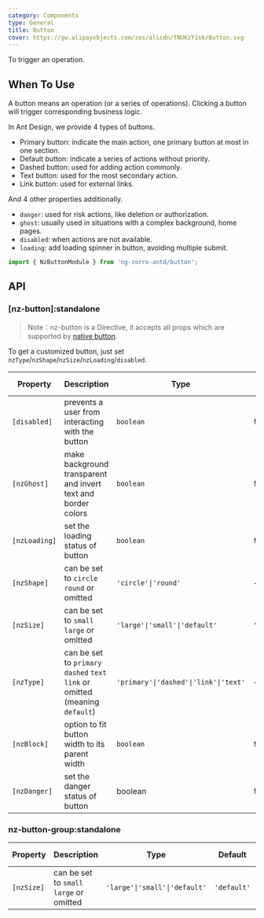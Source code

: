 ```yaml
---
category: Components
type: General
title: Button
cover: https://gw.alipayobjects.com/zos/alicdn/fNUKzY1sk/Button.svg
---
```


To trigger an operation.

## When To Use

A button means an operation (or a series of operations). Clicking a button will trigger corresponding business logic.

In Ant Design, we provide 4 types of buttons.

- Primary button: indicate the main action, one primary button at most in one section.
- Default button: indicate a series of actions without priority.
- Dashed button: used for adding action commonly.
- Text button: used for the most secondary action.
- Link button: used for external links.

And 4 other properties additionally.

- `danger`: used for risk actions, like deletion or authorization.
- `ghost`: usually used in situations with a complex background, home pages.
- `disabled`: when actions are not available.
- `loading`: add loading spinner in button, avoiding multiple submit.

```ts
import { NzButtonModule } from 'ng-zorro-antd/button';
```

## API

### [nz-button]:standalone

> Note：nz-button is a Directive, it accepts all props which are supported by [native button](https://developer.mozilla.org/en-US/docs/Web/HTML/Element/button).

To get a customized button, just set `nzType`/`nzShape`/`nzSize`/`nzLoading`/`disabled`.

| Property      | Description                                                                   | Type                                  | Default     | Global Config |
| ------------- | ----------------------------------------------------------------------------- | ------------------------------------- | ----------- | ------------- |
| `[disabled]`  | prevents a user from interacting with the button                              | `boolean`                             | `false`     |
| `[nzGhost]`   | make background transparent and invert text and border colors                 | `boolean`                             | `false`     |
| `[nzLoading]` | set the loading status of button                                              | `boolean`                             | `false`     |
| `[nzShape]`   | can be set to `circle` `round` or omitted                                     | `'circle'\|'round'`                   | -           |               |
| `[nzSize]`    | can be set to `small` `large` or omitted                                      | `'large'\|'small'\|'default'`         | `'default'` | ✅            |
| `[nzType]`    | can be set to `primary` `dashed` `text` `link` or omitted (meaning `default`) | `'primary'\|'dashed'\|'link'\|'text'` | -           |
| `[nzBlock]`   | option to fit button width to its parent width                                | `boolean`                             | `false`     |
| `[nzDanger]`  | set the danger status of button                                               | boolean                               | `false`     |               |

### nz-button-group:standalone

| Property   | Description                              | Type                          | Default     | Global Config |
| ---------- | ---------------------------------------- | ----------------------------- | ----------- | ------------- |
| `[nzSize]` | can be set to `small` `large` or omitted | `'large'\|'small'\|'default'` | `'default'` | -             |

